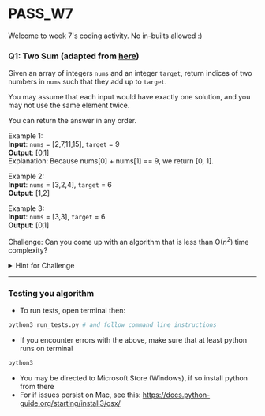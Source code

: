 # PASS_W7
Welcome to week 7's coding activity. No in-builts allowed :)


### Q1: Two Sum (adapted from [here](https://leetcode.com/problems/two-sum/))
Given an array of integers `nums` and an integer `target`, return indices of two numbers in `nums` such that they add up to `target`.

You may assume that each input would have exactly one solution, and you may not use the same element twice.

You can return the answer in any order.


Example 1:  
**Input**: `nums` = [2,7,11,15], `target` = 9  
**Output**: [0,1]  
Explanation: Because nums[0] + nums[1] == 9, we return [0, 1].

Example 2:  
**Input**: `nums` = [3,2,4], `target` = 6  
**Output**: [1,2]  


Example 3:  
**Input**: `nums` = [3,3], `target` = 6  
**Output**: [0,1]  


Challenge: Can you come up with an algorithm that is less than O($n^2$) time complexity?

<details>
<summary>Hint for Challenge</summary>
For every index, i, check if you've previously seen a number equal to (target-nums[i]). There is a data structure that allows you to check this relatively quick.

</details>  


---
### Testing you algorithm
- To run tests, open terminal then:
```sh
python3 run_tests.py # and follow command line instructions
```

- If you encounter errors with the above, make sure that at least python runs on terminal
```sh
python3
```

- You may be directed to Microsoft Store (Windows), if so install python from there
- For if issues persist on Mac,  see this: https://docs.python-guide.org/starting/install3/osx/
